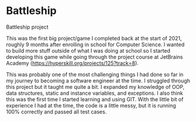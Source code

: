 # Battleship
Battleship project

This was the first big project/game I completed back at the start of 2021, roughly 9 months after enrolling in school for Computer Science. I wanted to build more stuff outside of what I was doing at school so I started developing this game while going through the project course at JetBrains Academy (https://hyperskill.org/projects/125?track=8). 

This was probably one of the most challenging things I had done so far in my journey to becoming a software engineer at the time. I struggled through this project but it taught me quite a bit. I expanded my knowledge of OOP, data structures, static and instance variables, and exceptions. I also think this was the first time I started learning and using GIT. With the little bit of experience I had at the time, the code is a little messy, but it is running 100% correctly and passed all test cases.

